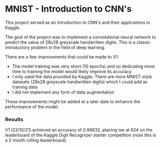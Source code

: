 # MNIST - Introduction to CNN's

This project served as an introduction to CNN's and their applications in Kaggle. 

The goal of the project was to implement a convolutional neural network to predict the value of 28x28 greyscale handwritten digits. This is a classic introductory problem in the field of deep learning.

There are a few improvements that could be made to V1:
* The model training was very short (10 epochs) and so dedicating more time to training the model would likely improve its accuracy
* I only used the data provided by Kaggle. There are more MNIST-style datasets (28x28 greyscale handwritten digits) which I could add as training data
* I did not implement any form of data augmentation

These improvements might be added at a later date to enhance the performance of the model.

### Results
V1 (22/10/21) achieved an accuracy of 0.98632, placing me at 624 on the leaderboard of the Kaggle Digit Recognizer starter competition (note this is a 2 month rolling leaderboard).
